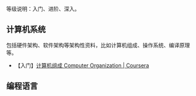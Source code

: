 等级说明：入门、进阶、深入。

## 计算机系统

包括硬件架构、软件架构等架构性资料，比如计算机组成、操作系统、编译原理等。

- 【入门】[计算机组成 Computer Organization | Coursera](https://www.coursera.org/learn/jisuanji-zucheng)

## 编程语言
